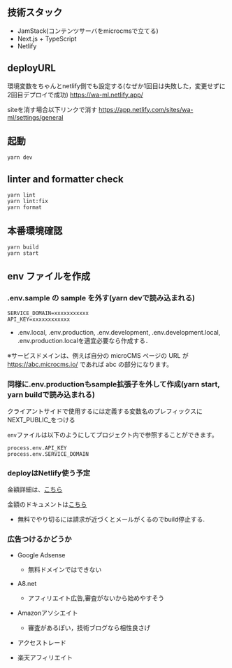 ## 技術スタック
* JamStack(コンテンツサーバをmicrocmsで立てる)
* Next.js + TypeScript
* Netlify

## deployURL
環境変数をちゃんとnetlify側でも設定する(なぜか1回目は失敗した，変更せずに2回目デプロイで成功)
https://wa-ml.netlify.app/

siteを消す場合以下リンクで消す
https://app.netlify.com/sites/wa-ml/settings/general

## 起動

```
yarn dev
```

## linter and formatter check

```
yarn lint
yarn lint:fix
yarn format
```

## 本番環境確認
```
yarn build
yarn start
```

## env ファイルを作成

### .env.sample の sample を外す(yarn devで読み込まれる)

```
SERVICE_DOMAIN=xxxxxxxxxxx
API_KEY=xxxxxxxxxxxx
```

* .env.local, .env.production, .env.development, .env.development.local, .env.production.localを適宜必要なら作成する．

※サービスドメインは、例えば自分の microCMS ページの URL が https://abc.microcms.io/ であれば abc の部分になります。

### 同様に.env.productionもsample拡張子を外して作成(yarn start, yarn buildで読み込まれる)

クライアントサイドで使用するには定義する変数名のプレフィックスにNEXT_PUBLIC_をつける

`env`ファイルは以下のようにしてプロジェクト内で参照することができます。

```
process.env.API_KEY
process.env.SERVICE_DOMAIN
```

### deployはNetlify使う予定

金額詳細は、[こちら](https://www.netlify.com/pricing/)

金額のドキュメントは[こちら](https://docs.netlify.com/accounts-and-billing/billing-faq/)

* 無料でやり切るには請求が近づくとメールがくるのでbuild停止する.

### 広告つけるかどうか
* Google Adsense
  * 無料ドメインではできない

* A8.net
  * アフィリエイト広告,審査がないから始めやすそう

* Amazonアソシエイト
  * 審査があるぽい，技術ブログなら相性良さげ

* アクセストレード

* 楽天アフィリエイト

